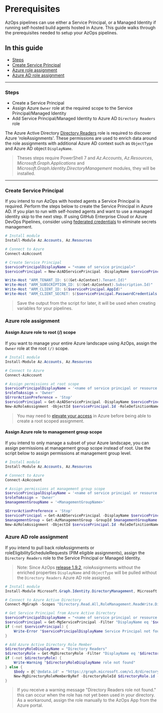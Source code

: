 # Prerequisites

AzOps pipelines can use either a Service Principal, or a Managed Identity if running self-hosted build agents hosted in Azure. This guide walks through the prerequisites needed to setup your AzOps pipelines.

## In this guide

- [Steps](#steps)
- [Create Service Principal](#create-service-principal)
- [Azure role assignment](#azure-role-assignment)
- [Azure AD role assignment](#azure-ad-role-assignment)

---

### Steps

- Create a Service Principal
- Assign Azure `Owner` role at the required scope to the Service Principal/Managed Identity
- Add Service Principal/Managed Identity to Azure AD `Directory Readers` role

The Azure Active Directory [Directory Readers](https://learn.microsoft.com/azure/active-directory/roles/permissions-reference#directory-readers) role is required to discover Azure 'roleAssignments'. These permissions are used to enrich data around the role assignments with additional Azure AD context such as `ObjectType` and Azure AD object `DisplayName`.

> Theses steps require PowerShell 7 and _Az.Accounts_, _Az.Resources_, _Microsoft.Graph.Applications_ and _Microsoft.Graph.Identity.DirectoryManagement_ modules, they will be installed.

---

### Create Service Principal

If you intend to run AzOps with hosted agents a Service Principal is required. Perform the steps below to create the Service Principal in Azure AD. If you plan to run with self-hosted agents and want to use a managed identity skip to the next step.
If using GitHub Enterprise Cloud or Azure DevOps Pipelines, consider using [federated credentials](https://github.com/azure/azops/wiki/oidc) to eliminate secrets management.

```powershell
# Install module
Install-Module Az.Accounts, Az.Resources

# Connect to Azure
Connect-AzAccount

# Create Service Principal
$servicePrincipalDisplayName = "<name of service principal>"
$servicePrincipal = New-AzADServicePrincipal -DisplayName $servicePrincipalDisplayName

Write-Host "ARM_TENANT_ID: $((Get-AzContext).Tenant.Id)"
Write-Host "ARM_SUBSCRIPTION_ID: $((Get-AzContext).Subscription.Id)"
Write-Host "ARM_CLIENT_ID: $($servicePrincipal.AppId)"
Write-Host "ARM_CLIENT_SECRET: $($servicePrincipal.PasswordCredentials.SecretText)" # Not required when using federated credentials or managed identities
```

> Save the output from the script for later, it will be used when creating variables for your pipelines.

### Azure role assignment

#### Assign Azure role to root (/) scope

If you want to manage your entire Azure landscape using AzOps, assign the `Owner` role at the root `(/)` scope.

```powershell
# Install module
Install-Module Az.Accounts, Az.Resources

# Connect to Azure
Connect-AzAccount

# Assign permissions at root scope
$servicePrincipalDisplayName = '<name of service principal or resource with MI enabled>'
$roleToAssign = 'Owner'
$ErrorActionPreference = 'Stop'
$servicePrincipal = Get-AzADServicePrincipal -DisplayName $servicePrincipalDisplayName
New-AzRoleAssignment -ObjectId $servicePrincipal.Id -RoleDefinitionName $roleToAssign -Scope '/'
```

> You may need to [elevate your access](https://learn.microsoft.com/en-us/azure/role-based-access-control/elevate-access-global-admin) in Azure before being able to create a root scoped assignment.

#### Assign Azure role to management group scope

If you intend to only manage a subset of your Azure landscape, you can assign permissions at management group scope instead of root. Use the script below to assign permissions at management group level.

```powershell
# Install module
Install-Module Az.Accounts, Az.Resources

# Connect to Azure
Connect-AzAccount

# Assign permissions at management group scope
$servicePrincipalDisplayName = '<name of service principal or resource with MI enabled>'
$roleToAssign = 'Owner'
$managementGroupName = '<ManagementGroupName>'

$ErrorActionPreference = 'Stop'
$servicePrincipal = Get-AzADServicePrincipal -DisplayName $servicePrincipalDisplayName
$managementGroup = Get-AzManagementGroup -GroupId $managementGroupName
New-AzRoleAssignment -ObjectId $servicePrincipal.Id -RoleDefinitionName $roleToAssign -Scope $managementGroup.Id
```

### Azure AD role assignment

If you intend to pull back roleAssignments or roleEligibilityScheduleRequests (PIM eligible assignments), assign the `Directory Readers` role to the Service Principal or Managed Identity.

> Note: Since AzOps [release 1.9.2](https://github.com/Azure/AzOps/releases/tag/1.9.1), roleAssignments without the enriched properties `DisplayName` and `ObjectType` will be pulled without the `Directory Readers` Azure AD role assigned.

```powershell
# Install module
Install-Module Microsoft.Graph.Identity.DirectoryManagement, Microsoft.Graph.Applications

# Connect to Azure Active Directory
Connect-MgGraph -Scopes "Directory.Read.All,RoleManagement.ReadWrite.Directory"

# Get Service Principal from Azure Active Directory
$servicePrincipalDisplayName = "<name of service principal or resource with MI enabled>"
$servicePrincipal = Get-MgServicePrincipal -Filter "DisplayName eq '$servicePrincipalDisplayName'"
if (-not $servicePrincipal) {
    Write-Error "$servicePrincipalDisplayName Service Principal not found"
}

# Add Azure Active Directory Role Member
$directoryRoleDisplayName = "Directory Readers"
$directoryRole = Get-MgDirectoryRole -Filter "DisplayName eq '$directoryRoleDisplayName'"
if (-not $directoryRole) {
    Write-Warning "$directoryRoleDisplayName role not found"
} else {
    $body = @{'@odata.id' = "https://graph.microsoft.com/v1.0/directoryObjects/$($servicePrincipal.Id)"}
    New-MgDirectoryRoleMemberByRef -DirectoryRoleId $directoryRole.id -BodyParameter $body
}
```

> If you receive a warning message "Directory Readers role not found."  this can occur when the role has not yet been used in your directory.
> As a workaround, assign the role manually to the AzOps App from the Azure portal.
